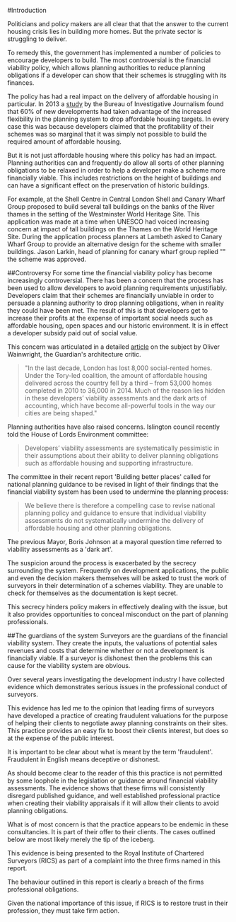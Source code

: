 #Introduction

Politicians and policy makers are all clear that that the answer to the current housing crisis lies in building more homes. But the private sector is struggling to deliver. 

To remedy this, the government has implemented a number of policies to encourage developers to build. The most controversial is the financial viability policy, which allows planning authorities to reduce planning obligations if a developer can show that their schemes is struggling with its finances.

The policy has had a real impact on the delivery of affordable housing in particular. In 2013 a [study](https://www.thebureauinvestigates.com/2013/09/18/thousands-of-affordable-homes-axed/) by the Bureau of Investigative Journalism found that 60% of new developments had taken advantage of the increased flexibility in the planning system to drop affordable housing targets. In every case this was because developers claimed that the profitability of their schemes was so marginal that it was simply not possible to build the required amount of affordable housing.

But it is not just affordable housing where this policy has had an impact. Planning authorities can and frequently do allow all sorts of other planning obligations to be relaxed in order to help a developer make a scheme more financially viable. This includes restrictions on the height of buildings and can have a significant effect on the preservation of historic buildings.

For example, at the Shell Centre in Central London Shell and Canary Wharf Group proposed to build several tall buildings on the banks of the River thames in the setting of the Westminster World Heritage Site. This application was made at a time when UNESCO had voiced increasing concern at impact of tall buildings on the Thames on the World Heritage Site. During the application process planners at Lambeth asked to Canary Wharf Group to provide an alternative design for the scheme with smaller buildings. Jason Larkin, head of planning for canary wharf group replied "" the scheme was approved. 

##Controversy
For some time the financial viability policy has become increasingly controversial. There has been a concern that the process has been used to allow developers to avoid planning requirements unjustifiably. Developers claim that their schemes are financially unviable in order to persuade a planning authority to drop planning obligations, when in reality they could have been met. The result of this is that developers get to increase their profits at the expense of important social needs such as affordable housing, open spaces and our historic environment. It is in effect a developer subsidy paid out of social value.

This concern was articulated in a detailed [article]( https://www.theguardian.com/cities/2015/jun/25/london-developers-viability-planning-affordable-social-housing-regeneration-oliver-wainwright) on the subject by Oliver Wainwright, the Guardian's architecture critic. 

>"In the last decade, London has lost 8,000 social-rented homes. Under the Tory-led coalition, the amount of affordable housing delivered across the country fell by a third – from 53,000 homes completed in 2010 to 36,000 in 2014. Much of the reason lies hidden in these developers’ viability assessments and the dark arts of accounting, which have become all-powerful tools in the way our cities are being shaped."

Planning authorities have also raised concerns. Islington council recently told the House of Lords Environment committee:

>Developers’ viability assessments are systematically pessimistic in their assumptions about
their ability to deliver planning obligations such as affordable housing and
supporting infrastructure.

The committee in their recent report 'Building better places' called for national planning guidance to be revised in light of their findings that the financial viability system has been used to undermine the planning process: 

>We believe there is therefore a compelling case to revise national planning policy and guidance to ensure that individual viability assessments do not systematically undermine the delivery of affordable housing and other planning obligations.

The previous Mayor, Boris Johnson at a mayoral question time referred to viability assessments as a 'dark art'. 

The suspicion around the process is exacerbated by the secrecy surrounding the system. Frequently on development applications, the public and even the decision makers themselves will be asked to trust the work of surveyors in their determination of a schemes viability. They are unable to check for themselves as the documentation is kept secret. 

This secrecy hinders policy makers in effectively dealing with the issue, but it also provides opportunities to conceal misconduct on the part of planning professionals. 

##The guardians of the system
Surveyors are the guardians of the financial viability system. They create the inputs, the valuations of potential sales revenues and costs that determine whether or not a development is financially viable. If a surveyor is dishonest then the problems this can cause for the viability system are obvious. 

Over several years investigating the development industry I have collected evidence which demonstrates serious issues in the professional conduct of surveyors. 

This evidence has led me to the opinion that leading firms of surveyors have developed a practice of creating fraudulent valuations for the purpose of helping their clients to negotiate away planning constraints on their sites. This practice provides an easy fix to boost their clients interest, but does so at the expense of the public interest. 

It is important to be clear about what is meant by the term 'fraudulent'. Fraudulent in English means deceptive or dishonest. 

As should become clear to the reader of this this practice is not permitted by some loophole in the legislation or guidance around financial viability assessments. The evidence shows that these firms will consistently disregard published guidance, and well established professional practice when creating their viability appraisals if it will allow their clients to avoid planning obligations. 

What is of most concern is that the practice appears to be endemic in these consultancies. It is part of their offer to their clients. The cases outlined below are most likely merely the tip of the iceberg. 

This evidence is being presented to the Royal Institute of Chartered Surveyors (RICS) as part of a complaint into the three firms named in this report. 

The behaviour outlined in this report is clearly a breach of the firms professional obligations.

Given the national importance of this issue, if RICS is to restore trust in their profession, they must take firm action.